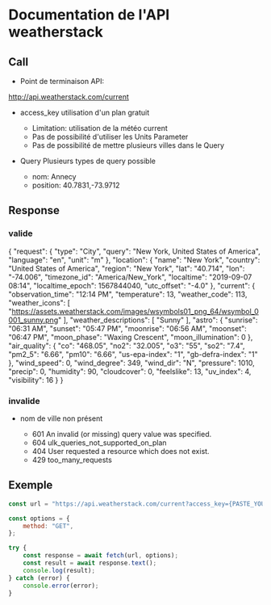 # Documentation de l'API weatherstack

## Call 

- Point de terminaison API: 

http://api.weatherstack.com/current

- access_key 
utilisation d'un plan gratuit
    - Limitation: utilisation de la météo current
    - Pas de possibilité d'utiliser les Units Parameter
    - Pas de possibilité de mettre plusieurs villes dans le Query

- Query
    Plusieurs types de query possible
    - nom: Annecy
    - position: 40.7831,-73.9712

## Response
### valide
{
    "request": {
        "type": "City",
        "query": "New York, United States of America",
        "language": "en",
        "unit": "m"
    },
    "location": {
        "name": "New York",
        "country": "United States of America",
        "region": "New York",
        "lat": "40.714",
        "lon": "-74.006",
        "timezone_id": "America/New_York",
        "localtime": "2019-09-07 08:14",
        "localtime_epoch": 1567844040,
        "utc_offset": "-4.0"
    },
    "current": {
        "observation_time": "12:14 PM",
        "temperature": 13,
        "weather_code": 113,
        "weather_icons": [
            "https://assets.weatherstack.com/images/wsymbols01_png_64/wsymbol_0001_sunny.png"
        ],
        "weather_descriptions": [
            "Sunny"
        ],
        "astro": {
            "sunrise": "06:31 AM",
            "sunset": "05:47 PM",
            "moonrise": "06:56 AM",
            "moonset": "06:47 PM",
            "moon_phase": "Waxing Crescent",
            "moon_illumination": 0
        },
        "air_quality": {
            "co": "468.05",
            "no2": "32.005",
            "o3": "55",
            "so2": "7.4",
            "pm2_5": "6.66",
            "pm10": "6.66",
            "us-epa-index": "1",
            "gb-defra-index": "1"
        },
        "wind_speed": 0,
        "wind_degree": 349,
        "wind_dir": "N",
        "pressure": 1010,
        "precip": 0,
        "humidity": 90,
        "cloudcover": 0,
        "feelslike": 13,
        "uv_index": 4,
        "visibility": 16
    }
}

### invalide 
- nom de ville non présent

    - 601 	An invalid (or missing) query value was specified.
    - 604   ulk_queries_not_supported_on_plan
    - 404   User requested a resource which does not exist.
    - 429   too_many_requests


## Exemple
```javascript
const url = "https://api.weatherstack.com/current?access_key={PASTE_YOUR_API_KEY_HERE}&query=Annecy";

const options = {
    method: "GET",
};

try {
    const response = await fetch(url, options);
    const result = await response.text();
    console.log(result);
} catch (error) {
    console.error(error);
}
```